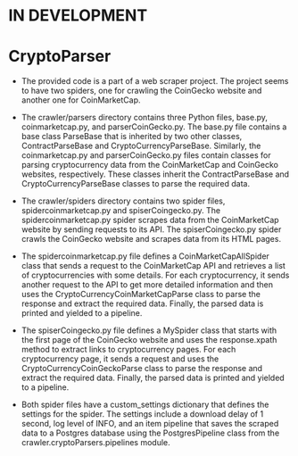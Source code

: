 # IN DEVELOPMENT
# CryptoParser
 
* The provided code is a part of a web scraper project. The project seems to have two spiders, one for crawling the CoinGecko website and another one for CoinMarketCap.

* The crawler/parsers directory contains three Python files, base.py, coinmarketcap.py, and parserCoinGecko.py. The base.py file contains a base class ParseBase that is inherited by two other classes, ContractParseBase and CryptoCurrencyParseBase. Similarly, the coinmarketcap.py and parserCoinGecko.py files contain classes for parsing cryptocurrency data from the CoinMarketCap and CoinGecko websites, respectively. These classes inherit the ContractParseBase and CryptoCurrencyParseBase classes to parse the required data.

* The crawler/spiders directory contains two spider files, spidercoinmarketcap.py and spiserCoingecko.py. The spidercoinmarketcap.py spider scrapes data from the CoinMarketCap website by sending requests to its API. The spiserCoingecko.py spider crawls the CoinGecko website and scrapes data from its HTML pages.

* The spidercoinmarketcap.py file defines a CoinMarketCapAllSpider class that sends a request to the CoinMarketCap API and retrieves a list of cryptocurrencies with some details. For each cryptocurrency, it sends another request to the API to get more detailed information and then uses the CryptoCurrencyCoinMarketCapParse class to parse the response and extract the required data. Finally, the parsed data is printed and yielded to a pipeline.

* The spiserCoingecko.py file defines a MySpider class that starts with the first page of the CoinGecko website and uses the response.xpath method to extract links to cryptocurrency pages. For each cryptocurrency page, it sends a request and uses the CryptoCurrencyCoinGeckoParse class to parse the response and extract the required data. Finally, the parsed data is printed and yielded to a pipeline.

* Both spider files have a custom_settings dictionary that defines the settings for the spider. The settings include a download delay of 1 second, log level of INFO, and an item pipeline that saves the scraped data to a Postgres database using the PostgresPipeline class from the crawler.cryptoParsers.pipelines module.